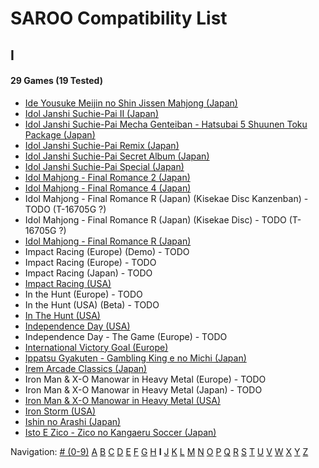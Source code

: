 # SAROO Compatibility List

## I

#### 29 Games (19 Tested)

- [Ide Yousuke Meijin no Shin Jissen Mahjong (Japan)](../../Regions/Japan/T-1208G/01/README.md)
- [Idol Janshi Suchie-Pai II (Japan)](../../Regions/Japan/T-5705G/01/README.md)
- [Idol Janshi Suchie-Pai Mecha Genteiban - Hatsubai 5 Shuunen Toku Package (Japan)](../../Regions/Japan/T-5716G/01/README.md)
- [Idol Janshi Suchie-Pai Remix (Japan)](../../Regions/Japan/T-5704G/01/README.md)
- [Idol Janshi Suchie-Pai Secret Album (Japan)](../../Regions/Japan/T-5717G/01/README.md)
- [Idol Janshi Suchie-Pai Special (Japan)](../../Regions/Japan/T-5701G/01/README.md)
- [Idol Mahjong - Final Romance 2 (Japan)](../../Regions/Japan/T-16702G/01/README.md)
- [Idol Mahjong - Final Romance 4 (Japan)](../../Regions/Japan/T-3003G/01/README.md)
- Idol Mahjong - Final Romance R (Japan) (Kisekae Disc Kanzenban) - TODO (T-16705G ?)
- Idol Mahjong - Final Romance R (Japan) (Kisekae Disc) - TODO (T-16705G ?)
- [Idol Mahjong - Final Romance R (Japan)](../../Regions/Japan/T-16703G/01/README.md)
- Impact Racing (Europe) (Demo) - TODO
- Impact Racing (Europe) - TODO
- Impact Racing (Japan) - TODO
- [Impact Racing (USA)](../../Regions/USA/T-8139H/01/README.md)
- In the Hunt (Europe) - TODO
- In the Hunt (USA) (Beta) - TODO
- [In The Hunt (USA)](../../Regions/USA/T-10001G/01/README.md)
- [Independence Day (USA)](../../Regions/USA/T-16104H/01/README.md)
- Independence Day - The Game (Europe) - TODO
- [International Victory Goal (Europe)](../../Regions/Europe/MK-81105/01/README.md)
- [Ippatsu Gyakuten - Gambling King e no Michi (Japan)](../../Regions/Japan/T-29602G/01/README.md)
- [Irem Arcade Classics (Japan)](../../Regions/Japan/T-22403G/01/README.md)
- Iron Man & X-O Manowar in Heavy Metal (Europe) - TODO
- Iron Man & X-O Manowar in Heavy Metal (Japan) - TODO
- [Iron Man & X-O Manowar in Heavy Metal (USA)](../../Regions/USA/T-8119H/01/README.md)
- [Iron Storm (USA)](../../Regions/USA/T-12701H/01/README.md)
- [Ishin no Arashi (Japan)](../../Regions/Japan/T-7645G/01/README.md)
- [Isto E Zico - Zico no Kangaeru Soccer (Japan)](../../Regions/Japan/T-18802G/01/README.md)

Navigation:
[# (0-9)](./09.md) [A](./A.md) [B](./B.md) [C](./C.md) [D](./D.md) [E](./E.md) [F](./F.md) [G](./G.md) [H](./H.md) **I** [J](./J.md) [K](./K.md) [L](./L.md) [M](./M.md) [N](./N.md) [O](./O.md) [P](./P.md) [Q](./Q.md) [R](./R.md) [S](./S.md) [T](./T.md) [U](./U.md) [V](./V.md) [W](./W.md) [X](./X.md) [Y](./Y.md) [Z](./Z.md)
